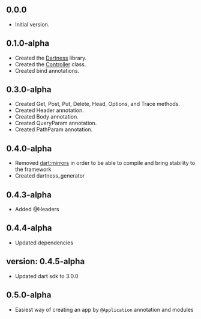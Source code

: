 ## 0.0.0

- Initial version.

## 0.1.0-alpha

- Created the [Dartness](https://ricardorb.github.io/dartness/) library.
- Created the [Controller](https://ricardorb.github.io/dartness/docs/controller.html) class.
- Created bind annotations.

## 0.3.0-alpha

- Created Get, Post, Put, Delete, Head, Options, and Trace methods.
- Created Header annotation.
- Created Body annotation.
- Created QueryParam annotation.
- Created PathParam annotation.

## 0.4.0-alpha

- Removed [dart:mirrors](https://api.dart.dev/stable/2.17.6/dart-mirrors/dart-mirrors-library.html) in order to be able
  to compile and bring stability to the framework
- Created dartness_generator

## 0.4.3-alpha

- Added @Headers

## 0.4.4-alpha

- Updated dependencies

## version: 0.4.5-alpha

- Updated dart sdk to 3.0.0


## 0.5.0-alpha

- Easiest way of creating an app by `@Application` annotation and modules